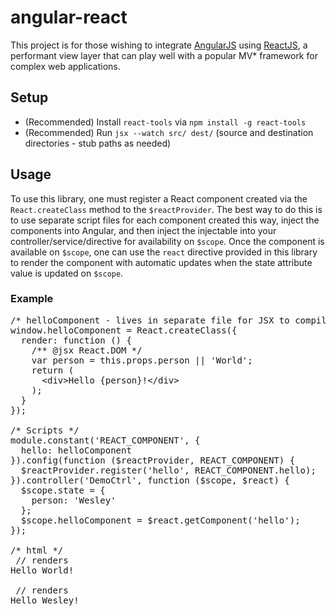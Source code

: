 # angular-react

This project is for those wishing to integrate [AngularJS](https://angularjs.org) using [ReactJS](http://facebook.github.io/react/), a performant view layer that can play well with a popular MV* framework for complex web applications.

## Setup

* (Recommended) Install `react-tools` via `npm install -g react-tools`
* (Recommended) Run `jsx --watch src/ dest/` (source and destination directories - stub paths as needed)

## Usage

To use this library, one must register a React component created via the `React.createClass` method to the `$reactProvider`.  The best way to do this is to use separate script files for each component created this way, inject the components into Angular, and then inject the injectable into your controller/service/directive for availability on `$scope`.  Once the component is available on `$scope`, one can use the `react` directive provided in this library to render the component with automatic updates when the state attribute value is updated on `$scope`.

### Example

<pre>
/* helloComponent - lives in separate file for JSX to compile */
window.helloComponent = React.createClass({
  render: function () {
    /** @jsx React.DOM */
    var person = this.props.person || 'World';
    return (
      &lt;div&gt;Hello {person}!&lt;/div&gt;
    );
  }
});

/* Scripts */
module.constant('REACT_COMPONENT', {
  hello: helloComponent
}).config(function ($reactProvider, REACT_COMPONENT) {
  $reactProvider.register('hello', REACT_COMPONENT.hello);
}).controller('DemoCtrl', function ($scope, $react) {
  $scope.state = {
    person: 'Wesley'
  };
  $scope.helloComponent = $react.getComponent('hello');
});

/* html */
<react component="helloComponent"></react> // renders <div>Hello World!</div>
<react component="helloComponent" props="state"></react> // renders <div>Hello Wesley!</div>
</pre>
